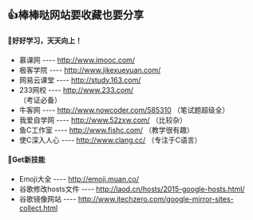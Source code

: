 ## :+1:棒棒哒网站要收藏也要分享
#### **:seedling:好好学习，天天向上！**
* 慕课网 ---- http://www.imooc.com/
* 极客学院 ---- http://www.jikexueyuan.com/
* 网易云课堂 ---- http://study.163.com/
* 233网校 ---- http://www.233.com/</br> （考证必备）
* 牛客网 ---- http://www.nowcoder.com/585310 （笔试题超级全）
* 我爱自学网 ---- http://www.52zxw.com/ （比较杂）
* 鱼C工作室 ---- http://www.fishc.com/ （教学很有趣）
* 使C深入人心 ---- http://www.clang.cc/ （专注于C语言）

#### **:evergreen_tree:Get新技能**
* Emoji大全 ---- http://emoji.muan.co/
* 谷歌修改hosts文件 ---- http://laod.cn/hosts/2015-google-hosts.html/
* 谷歌镜像网站 ---- http://www.itechzero.com/google-mirror-sites-collect.html
